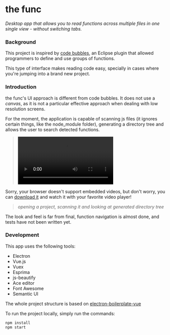 # the func

_Desktop app that allows you to read functions across multiple files in one single view - without switching tabs._

### Background

This project is inspired by [code bubbles](http://cs.brown.edu/~spr/codebubbles/), an Eclipse plugin that allowed programmers to define and use groups of functions.

This type of interface makes reading code easy, specially in cases where you're jumping into a brand new project.

### Introduction

the func's UI approach is different from code bubbles. It does not use a _canvas_, as it is not a particular effective approach when dealing with low resolution screens.

For the moment, the application is capable of scanning js files (it ignores certain things, like the node_module folder), generating a directory tree and allows the user to search detected functions.

> <video src="https://raw.githubusercontent.com/luisdlopez/thefunc/master/docs/thefunc-demo.webm" autoplay loop>
  Sorry, your browser doesn't support embedded videos,
  but don't worry, you can <a href="https://raw.githubusercontent.com/luisdlopez/thefunc/master/docs/thefunc-demo.webm">download it</a>
  and watch it with your favorite video player!
</video>

> _opening a project, scanning it and looking at generated directory tree_

The look and feel is far from final, function navigation is almost done, and tests have not been written yet.

### Development

This app uses the following tools:

- Electron
- Vue.js
- Vuex
- Esprima
- js-beautify
- Ace editor
- Font Awesome
- Semantic UI

The whole project structure is based on [electron-boilerplate-vue](https://github.com/bradstewart/electron-boilerplate-vue)

To run the project locally, simply run the commands:

```
npm install
npm start
```
